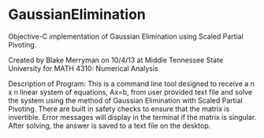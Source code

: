 GaussianElimination
===================

Objective-C implementation of Gaussian Elimination using Scaled Partial Pivoting.

Created by Blake Merryman on 10/4/13 at Middle Tennessee State University for MATH 4310: Numerical Analysis

Description of Program:
This is a command line tool designed to receive a n x n linear system of equations, Ax=b, from user
provided text file and solve the system using the method of Gaussian Elimination with Scaled
Partial Pivoting. There are built in safety checks to ensure that the matrix is invertible.
Error messages will display in the terminal if the matrix is singular. After solving, the
answer is saved to a text file on the desktop.
